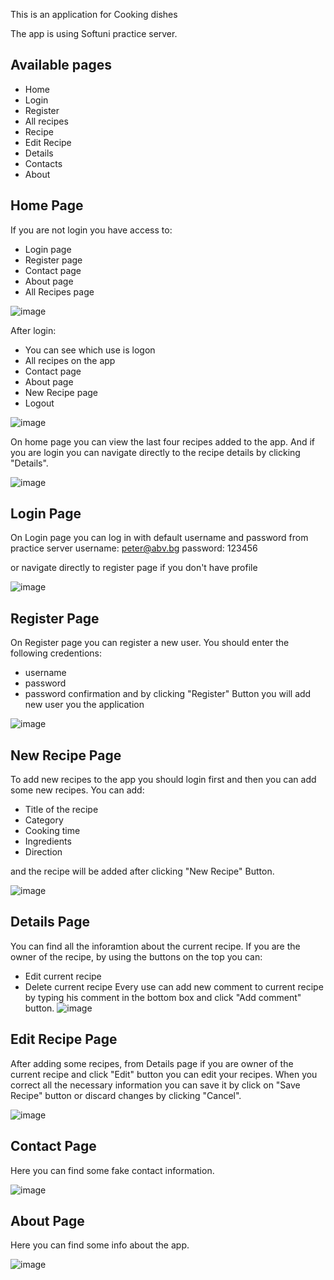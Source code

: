 This is an application for Cooking dishes

The app is using Softuni practice server.

## Available pages
- Home
- Login
- Register
- All recipes
-  Recipe
- Edit Recipe
- Details
- Contacts
- About

## Home Page

If you are not login you have access to:
- Login page
- Register page
- Contact page
- About page
- All Recipes page

![image](https://user-images.githubusercontent.com/53934110/183759345-cda982f1-bb9d-4d33-b885-a6df8dc55550.png)

After login:
- You can see which use is logon
- All recipes on the app
- Contact page
- About page
- New Recipe page
- Logout

![image](https://user-images.githubusercontent.com/53934110/183759620-773f8310-9500-4632-bb18-cfa009966d28.png)

On home page you can view the last four recipes added to the app.
And if you are login you can navigate directly to the recipe details by clicking "Details".

![image](https://user-images.githubusercontent.com/53934110/183756119-9bd49a9a-7c34-4970-83e7-c076df5f3612.png)

## Login Page

On Login page you can log in with default username and password from practice server
username: peter@abv.bg
password: 123456

or navigate directly to register page if you don't have profile

![image](https://user-images.githubusercontent.com/53934110/183756381-08b04895-1e79-4300-a391-02a4003d0992.png)

## Register Page

On Register page you can register a new user.
You should enter the following credentions:
- username
- password
- password confirmation
and by clicking "Register" Button you will add new user you the application

![image](https://user-images.githubusercontent.com/53934110/183756645-ae0a337d-d9b4-42c5-a1e3-b0c27a2db802.png)

## New Recipe Page

To add new recipes to the app you should login first and then you can add some new recipes.
You can add:
- Title of the recipe
-  Category
-  Cooking time
-  Ingredients
-  Direction 

and the recipe will be added after clicking "New Recipe" Button.

![image](https://user-images.githubusercontent.com/53934110/183755749-461a44c3-403f-4107-b1db-3d8f94d7d97a.png)

## Details Page

You can find all the inforamtion about the current recipe.
If you are the owner of the recipe, by using the buttons on the top you can:
- Edit current recipe 
- Delete current recipe
Every use can add new comment to current recipe by typing his comment in the bottom box and click "Add comment" button.
![image](https://user-images.githubusercontent.com/53934110/183757141-e592c451-f76f-46d1-870d-bd6c4e760757.png)

## Edit Recipe Page

After adding some recipes, from Details page if you are owner of the current recipe and click "Edit" button you can edit your recipes.
When you correct all the necessary information you can save it by click on "Save Recipe" button or discard changes by clicking "Cancel".

![image](https://user-images.githubusercontent.com/53934110/183757408-da511378-9843-4479-936f-28688c142928.png)


## Contact Page

Here you can find some fake contact information.

![image](https://user-images.githubusercontent.com/53934110/183757814-e7330a5d-e7a4-47ef-8e1f-57604c79631e.png)

## About Page

Here you can find some info about the app.

![image](https://user-images.githubusercontent.com/53934110/183757865-a84989de-95e3-4e33-b672-4ddb1a6fad11.png)


